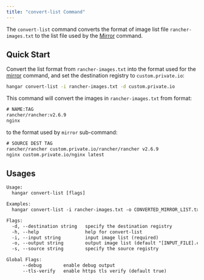 ```yaml
---
title: "convert-list Command"
---
```


The `convert-list` command converts the format of image list file `rancher-images.txt` to the list file used by the [Mirror](../mirror/mirror) command.

## Quick Start

Convert the list format from `rancher-images.txt` into the format used for the [mirror](../mirror/mirror) command, and set the destination registry to `custom.private.io`:

```sh
hangar convert-list -i rancher-images.txt -d custom.private.io
```

This command will convert the images in `rancher-images.txt` from format:

```txt
# NAME:TAG
rancher/rancher:v2.6.9
nginx
```

to the format used by `mirror` sub-command:

```txt
# SOURCE DEST TAG
rancher/rancher custom.private.io/rancher/rancher v2.6.9
nginx custom.private.io/nginx latest
```

## Usages

```txt
Usage:
  hangar convert-list [flags]

Examples:
  hangar convert-list -i rancher-images.txt -o CONVERTED_MIRROR_LIST.txt

Flags:
  -d, --destination string   specify the destination registry
  -h, --help                 help for convert-list
  -i, --input string         input image list (required)
  -o, --output string        output image list (default "[INPUT_FILE].converted")
  -s, --source string        specify the source registry

Global Flags:
      --debug        enable debug output
      --tls-verify   enable https tls verify (default true)
```
